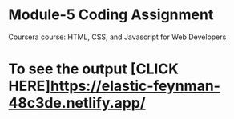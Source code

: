 
# Module-5 Coding Assignment

Coursera course: HTML, CSS, and Javascript for Web Developers

# To see the output [CLICK HERE]https://elastic-feynman-48c3de.netlify.app/
